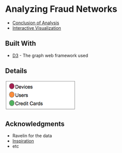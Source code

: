 # Analyzing Fraud Networks

* [Conclusion of Analysis](https://github.com/Italosayan/A2-D3.js/blob/master/ravelin/Fraud_Analysis_doc.pdf)
* [Interactive Visualization](https://bl.ocks.org/Italosayan/raw/c1c5f555c7a319d27f6362f3872270ac/)


## Built With

* [D3](https://d3js.org/) - The graph web framework used

## Details

![detail](details.png)

## Acknowledgments

* Ravelin for the data
* [Inspiration](https://bl.ocks.org/mbostock/1093130)
* etc
